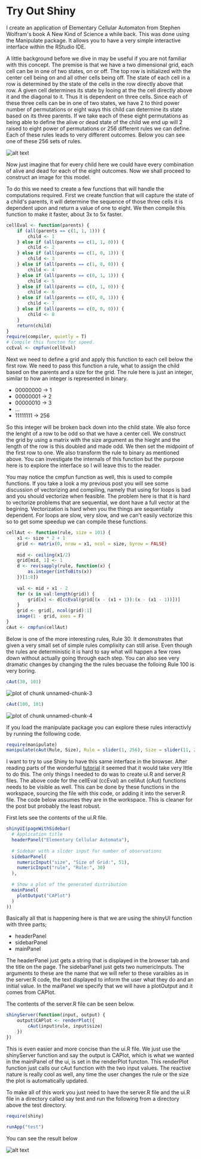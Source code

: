 Try Out Shiny
========================================================

I create an application of Elementary Cellular Automaton from Stephen Wolfram's book A New Kind of Science a while back.  This was done using the Manipulate package.  It allows you to have a very simple interactive interface within the RStudio IDE. 


A little background before we dive in may be useful if you are not familiar with this concept.  The premise is that we have a two dimensional grid, each cell can be in one of two states, on or off.  The top row is initialized with the center cell being on and all other cells being off.  The state of each cell in a row is determined by the state of the cells in the row directly above that row. A given cell determines its state by looing at the the cell directly above it and the diagonal to it. Thus it is dependent on three cells. Since each of these three cells can be in one of two states, we have 2 to third power number of permutations or eight ways this child can determine its state based on its three parents. If we take each of these eight permutations as being able to define the alive or dead state of the child we end up will 2 raised to eight power of permutations or 256 different rules we can define. Each of these rules leads to very different outcomes. Below you can see one of these 256 sets of rules.

![alt text](eca2.jpg)

Now just imagine that for every child here we could have every combination of alive and dead for each of the eight outcomes. Now we shall proceed to construct an image for this model.

To do this we need to create a few functions that will handle the computations required. First we create function that will capture the state of a child's parents, it will determine the sequence of those three cells it is dependent upon and return a value of one to eight. We then compile this function to make it faster, about 3x to 5x faster.


```r
cellEval <- function(parents) {
    if (all(parents == c(1, 1, 1))) {
        child <- 1
    } else if (all(parents == c(1, 1, 0))) {
        child <- 2
    } else if (all(parents == c(1, 0, 1))) {
        child <- 3
    } else if (all(parents == c(1, 0, 0))) {
        child <- 4
    } else if (all(parents == c(0, 1, 1))) {
        child <- 5
    } else if (all(parents == c(0, 1, 0))) {
        child <- 6
    } else if (all(parents == c(0, 0, 1))) {
        child <- 7
    } else if (all(parents == c(0, 0, 0))) {
        child <- 8
    }
    return(child)
}
require(compiler, quietly = T)
# Compile this functon for speed.
ccEval <- cmpfun(cellEval)
```


Next we need to define a grid and apply this function to each cell below the first row. We need to pass this function a rule, what to assign the child based on the parents and a size for the grid. The rule here is just an integer, similar to how an integer is represented in binary.
* 00000000 -> 1
* 00000001 -> 2
* 00000010 -> 3
*   ...
* 11111111 -> 256

So this integer will be broken back down into the child state.  We also force the lenght of a row to be odd so that we have a center cell.  We construct the grid by using a matrix with the size argument as the hieght and the length of the row is this doubled and made odd. We then set the midpoint of the first row to one. We also transform the rule to binary as mentioned above. You can investigate the internals of this function but the purpose here is to explore the interface so I will leave this to the reader.

You may notice the cmpfun function as well, this is used to compile functions. If you take a look a my previous post you will see some discussion of vectorizing and compiling, namely that using for loops is bad and you should vectorize when feasible.  The problem here is that it is hard to vectorize problems that are sequential, we dont have a full vector at the begining. Vectorization is hard when you the things are sequentially dependent.  For loops are slow, very slow, and we can't easily vectorize this so to get some speedup we can compile these functions.


```r
cellAut <- function(rule, size = 101) {
    x1 <- size * 2 + 1
    grid <- matrix(0, nrow = x1, ncol = size, byrow = FALSE)
    
    mid <- ceiling(x1/2)
    grid[mid, 1] <- 1
    d <- rev(sapply(rule, function(x) {
        as.integer(intToBits(x))
    })[1:8])
    
    val <- mid + x1 - 2
    for (x in val:length(grid)) {
        grid[x] <- d[ccEval(grid[(x - (x1 + 1)):(x - (x1 - 1))])]
    }
    grid <- grid[, ncol(grid):1]
    image(1 - grid, axes = F)
}
cAut <- cmpfun(cellAut)
```


Below is one of the more interesting rules, Rule 30. It demonstrates that given a very small set of simple rules complixity can still arise. Even though the rules are deterministic it is hard to say what will happen a few rows down without actually going through each step. You can also see very dramatic changes by changing the the rules becuase the folloing Rule 100 is very boring.




```r
cAut(30, 101)
```

![plot of chunk unnamed-chunk-3](figure/unnamed-chunk-3.png) 


```r
cAut(100, 101)
```

![plot of chunk unnamed-chunk-4](figure/unnamed-chunk-4.png) 


If you load the manipulate package you can explore these rules interactivly by running the following code.


```r
require(manipulate)
manipulate(cAut(Rule, Size), Rule = slider(1, 256), Size = slider(11, 201))
```

            
I want to try to use Shiny to have this same interface in the browser. After reading parts of the wonderful [tutorial](http://rstudio.github.io/shiny/tutorial/) it seemed that it would take very lttle to do this. The only things I needed to do was to create ui.R and server.R files. The above code for the cellEval (ccEval) an cellAut (cAut) functions needs to be visible as well. This can be done by these functions in the workspace, sourcing the file with this code, or adding it into the server.R file. The code below assumes they are in the workspace. This is cleaner for the post but probably the least robust.

First lets see the contents of the ui.R file. 

```r
shinyUI(pageWithSidebar(
  # Application title
  headerPanel("Elementary Cellular Automata"),
  
  # Sidebar with a slider input for number of observations
  sidebarPanel(
    numericInput("size", "Size of Grid:", 51),
    numericInput("rule", "Rule:", 30)
  ),
  
  # Show a plot of the generated distribution
  mainPanel(
    plotOutput("CAPlot")
  )
))
```

Basically all that is happening here is that we are using the shinyUI function with three parts;

* headerPanel
* sidebarPanel
* mainPanel

The headerPanel just gets a string that is displayed in the browser tab and the title on the page. The sidebarPanel just gets two numericInputs.  The arguments to these are the name that we will refer to these varaibles as in the server.R code, the text displayed to inform the user what they do and an initial value.  In the maiPanel we specify that we will have a plotOutput and it comes from CAPlot.

The contents of the server.R file can be seen below.


```r
shinyServer(function(input, output) {
    output$CAPlot <- renderPlot({
        cAut(input$rule, input$size)
    })
})
```


This is even easier and more concise than the ui.R file.  We just use the shinyServer function and say the output is CAPlot, which is what we wanted in the mainPanel of the ui, is set in the renderPlot functon.  This renderPlot function just calls our cAut function with the two input values.  The reactive nature is really cool as well, any time the user changes the rule or the size the plot is automatically updated.

To make all of this work you just need to have the server.R file and the ui.R file in a directory called say test and run the following from a directory above the test directory.


```r
require(shiny)

runApp("test")
```


You can see the result below

![alt text](ui2.jpg)
